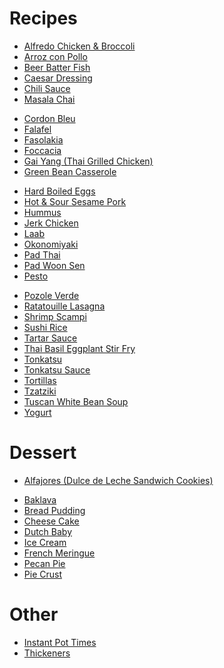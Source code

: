 # Recipes
- [Alfredo Chicken & Broccoli](alfredo-chicken-broccoli.md)
- [Arroz con Pollo](arroz-con-pollo.md)
- [Beer Batter Fish](beer-batter-fish.md)
- [Caesar Dressing](caesar-dressing.md)
- [Chili Sauce](chili-sauce.md)
- [Masala Chai](chai.md)
<!-- - [Char Siu](char-siu.md) -->
- [Cordon Bleu](cordon-bleu.md)
- [Falafel](falafel.md)
- [Fasolakia](fasolakia.md)
- [Foccacia](focaccia.md)
- [Gai Yang (Thai Grilled Chicken)](gai-yang.md)
- [Green Bean Casserole](green-bean-casserole.md)
<!-- - [Gumbo](gumbo.md) -->
- [Hard Boiled Eggs](hard-boiled-eggs.md)
- [Hot & Sour Sesame Pork](hot-sour-sesame-pork.md)
- [Hummus](hummus.md)
- [Jerk Chicken](jerk-chicken.md)
- [Laab](laab.md)
- [Okonomiyaki](okonomiyaki.md)
- [Pad Thai](pad-thai.md)
- [Pad Woon Sen](pad-woon-sen.md)
- [Pesto](pesto.md)
<!-- - [Pita](pita.md) -->
<!-- - [Pozole Rojo](pozole-rojo.md) -->
- [Pozole Verde](pozole-verde.md)
- [Ratatouille Lasagna](ratatouille-lasagna.md)
- [Shrimp Scampi](shrimp-scampi.md)
- [Sushi Rice](sushi-rice.md)
- [Tartar Sauce](tartar-sauce.md)
- [Thai Basil Eggplant Stir Fry](thai-basil-eggplant.md)
- [Tonkatsu](tonkatsu.md)
- [Tonkatsu Sauce](tonkatsu-sauce.md)
- [Tortillas](tortillas.md)
- [Tzatziki](tzatziki.md)
- [Tuscan White Bean Soup](tuscan-white-bean-soup.md)
- [Yogurt](yogurt.md)

# Dessert
- [Alfajores (Dulce de Leche Sandwich Cookies)](alfajores.md)
<!-- - [Arroz con Leche](arroz-con-leche.md) -->
- [Baklava](baklava.md)
- [Bread Pudding](bread-pudding.md)
- [Cheese Cake](cheesecake.md)
- [Dutch Baby](dutch-baby.md)
- [Ice Cream](ice-cream.md)
- [French Meringue](french-meringue.md)
- [Pecan Pie](pecan-pie.md)
- [Pie Crust](pie-crust.md)


# Other
- [Instant Pot Times](instant-pot-cook-times.md)
- [Thickeners](notes-on-thickeners.md)
